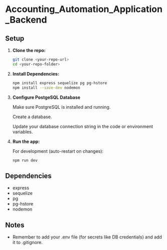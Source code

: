 # Accounting_Automation_Application_Backend

## Setup

1. **Clone the repo:**

   ```bash
   git clone <your-repo-url>
   cd <your-repo-folder>

   ```

2. **Install Dependencies:**

   ```bash
   npm install express sequelize pg pg-hstore
   npm install --save-dev nodemon

   ```

3. **Configure PostgeSQL Database**

   Make sure PostgreSQL is installed and running.

   Create a database.

   Update your database connection string in the code or environment variables.

5. **Run the app:**

   For development (auto-restart on changes):

   ```bash
   npm run dev
   ```

## Dependencies

- express
- sequelize
- pg
- pg-hstore
- nodemon

## Notes

- Remember to add your .env file (for secrets like DB credentials) and add it to .gitignore.
